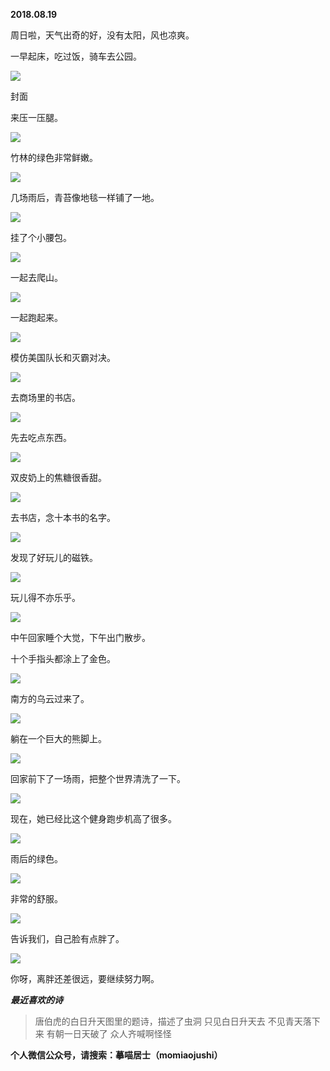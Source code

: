 
          
            
**2018.08.19**

周日啦，天气出奇的好，没有太阳，风也凉爽。

一早起床，吃过饭，骑车去公园。




![](img/51001-a2f911f7a85d3ad3.JPG)

封面


来压一压腿。




![](img/51001-2f3368efcb75c20d.JPG)




竹林的绿色非常鲜嫩。




![](img/51001-2e5b959468af620f.JPG)




几场雨后，青苔像地毯一样铺了一地。




![](img/51001-b43283d129548653.JPG)




挂了个小腰包。




![](img/51001-c15c3a78bb85ee11.JPG)




一起去爬山。




![](img/51001-379e07a2adcf7d58.JPG)




一起跑起来。




![](img/51001-25440dca5f28c791.JPG)




模仿美国队长和灭霸对决。




![](img/51001-0ec5db86b4d11a3d.JPG)




去商场里的书店。




![](img/51001-9fcce6dde31de97d.JPG)




先去吃点东西。




![](img/51001-a4bb1a3f1b449eee.JPG)




双皮奶上的焦糖很香甜。




![](img/51001-0dcfa4a2b201e284.JPG)




去书店，念十本书的名字。




![](img/51001-a2035cf6f5cce8b5.JPG)




发现了好玩儿的磁铁。




![](img/51001-a5828db158a37f33.JPG)




玩儿得不亦乐乎。




![](img/51001-af6c65d43aa5f262.JPG)




中午回家睡个大觉，下午出门散步。

十个手指头都涂上了金色。




![](img/51001-8a48ce78eaf3a4ad.JPG)




南方的乌云过来了。




![](img/51001-56317f129be72e3c.JPG)




躺在一个巨大的熊脚上。




![](img/51001-e07c992056bd57b0.JPG)




回家前下了一场雨，把整个世界清洗了一下。




![](img/51001-e47301a7e482e2cb.JPG)




现在，她已经比这个健身跑步机高了很多。




![](img/51001-110680eff0aaf41a.JPG)




雨后的绿色。




![](img/51001-81afbe1c0feec339.JPG)




非常的舒服。




![](img/51001-05dfa353d592b728.JPG)




告诉我们，自己脸有点胖了。




![](img/51001-7f1a0e1ae1ca2105.JPG)




你呀，离胖还差很远，要继续努力啊。


***最近喜欢的诗***
>唐伯虎的白日升天图里的题诗，描述了虫洞
只见白日升天去
不见青天落下来
有朝一日天破了
众人齐喊啊怪怪




**个人微信公众号，请搜索：摹喵居士（momiaojushi）**

          
        